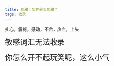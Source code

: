 ```yaml
---
title: 优雅！实在是太优雅了
tags: 收录
---
```


扎心，震撼，感动，不舍，热血，上头

<!-- more -->

<font size=5 >敏感词汇无法收录</font>

<font size=5 >你怎么开不起玩笑呢，这么小气</font>

  
<!-- more -->
